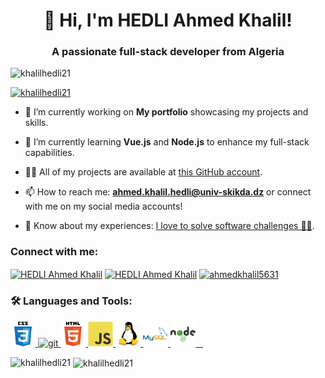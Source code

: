 <h1 align="center">👋 Hi, I'm HEDLI Ahmed Khalil!</h1>
<h3 align="center">A passionate full-stack developer from Algeria</h3>

<p align="left"> <img src="https://komarev.com/ghpvc/?username=khalilhedli21&label=Profile%20views&color=0e75b6&style=flat" alt="khalilhedli21" /> </p>

<p align="left"> <a href="https://github.com/ryo-ma/github-profile-trophy"><img src="https://github-profile-trophy.vercel.app/?username=khalilhedli21" alt="khalilhedli21" /></a> </p>

- 🔭 I’m currently working on **My portfolio** showcasing my projects and skills.

- 🌱 I’m currently learning **Vue.js** and **Node.js** to enhance my full-stack capabilities.

- 👨‍💻 All of my projects are available at [this GitHub account](https://github.com/khalilhedli21).

- 📫 How to reach me: **ahmed.khalil.hedli@univ-skikda.dz** or connect with me on my social media accounts!

- 📄 Know about my experiences: [I love to solve software challenges 🤷‍♂️](https://www.linkedin.com/in/hedli-ahmed-khalil-961969341?utm_source=share&utm_campaign=share_via&utm_content=profile&utm_medium=android_app).

<h3 align="left">Connect with me:</h3>
<p align="left">
<a href="https://linkedin.com/in/hedli-ahmed-khalil" target="_blank"><img align="center" src="https://raw.githubusercontent.com/rahuldkjain/github-profile-readme-generator/master/src/images/icons/Social/linked-in-alt.svg" alt="HEDLI Ahmed Khalil" height="30" width="40" /></a>
<a href="https://www.leetcode.com/hedli-ahmed-khalil" target="_blank"><img align="center" src="https://raw.githubusercontent.com/rahuldkjain/github-profile-readme-generator/master/src/images/icons/Social/leet-code.svg" alt="HEDLI Ahmed Khalil" height="30" width="40" /></a>
<a href="https://discord.gg/ahmedkhalil5631" target="_blank"><img align="center" src="https://raw.githubusercontent.com/rahuldkjain/github-profile-readme-generator/master/src/images/icons/Social/discord.svg" alt="ahmedkhalil5631" height="30" width="40" /></a>
</p>

<h3 align="left">🛠️ Languages and Tools:</h3>
<p align="left">
<a href="https://www.w3schools.com/css/" target="_blank" rel="noreferrer"> <img src="https://raw.githubusercontent.com/devicons/devicon/master/icons/css3/css3-original-wordmark.svg" alt="css3" width="40" height="40"/> </a> 
<a href="https://git-scm.com/" target="_blank" rel="noreferrer"> <img src="https://www.vectorlogo.zone/logos/git-scm/git-scm-icon.svg" alt="git" width="40" height="40"/> </a> 
<a href="https://www.w3.org/html/" target="_blank" rel="noreferrer"> <img src="https://raw.githubusercontent.com/devicons/devicon/master/icons/html5/html5-original-wordmark.svg" alt="html5" width="40" height="40"/> </a> 
<a href="https://developer.mozilla.org/en-US/docs/Web/JavaScript" target="_blank" rel="noreferrer"> <img src="https://raw.githubusercontent.com/devicons/devicon/master/icons/javascript/javascript-original.svg" alt="javascript" width="40" height="40"/> </a> 
<a href="https://www.linux.org/" target="_blank" rel="noreferrer"> <img src="https://raw.githubusercontent.com/devicons/devicon/master/icons/linux/linux-original.svg" alt="linux" width="40" height="40"/> </a> 
<a href="https://www.mysql.com/" target="_blank" rel="noreferrer"> <img src="https://raw.githubusercontent.com/devicons/devicon/master/icons/mysql/mysql-original-wordmark.svg" alt="mysql" width="40" height="40"/> </a> 
<a href="https://nodejs.org/" target="_blank" rel="noreferrer"> <img src="https://raw.githubusercontent.com/devicons/devicon/master/icons/nodejs/nodejs-original-wordmark.svg" alt="nodejs" width="40" height="40"/> </a> 
<a href="#" target="_blank"> <img src="" alt="" width="" height="" /> </a> <!-- Placeholder for Laravel icon -->
<a href="#" target="_blank"> <img src="" alt="" width="" height="" /> </a> <!-- Placeholder for Python icon -->
<a href="#" target="_blank"> <img src="" alt="" width="" height="" /> </a> <!-- Placeholder for Vue.js icon -->
</p>

<p><img align='left' src='https://github-readme-stats.vercel.app/api/top-langs?username=khalilhedli21&show_icons=true&locale=en&layout=compact' alt='khalilhedli21' /></p>

<p>&nbsp;<img align='center' src='https://github-readme-stats.vercel.app/api?username=khalilhedli21&show_icons=true&locale=en' alt='khalilhedli21' /></p>
